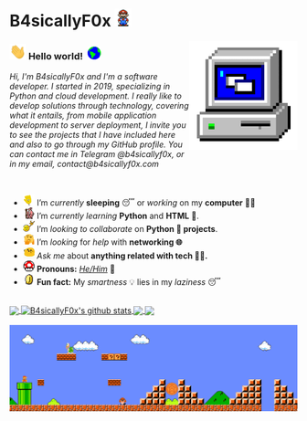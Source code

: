 # B4sicallyF0x&nbsp;<img src="https://github.com/B4sicallyF0x/B4sicallyF0x/blob/main/Assets/Mario_Hello_Big.gif" width="30px">


<!-- 
    &nbsp; [![HitCount](http://hits.dwyl.com/B4sicallyF0x/B4sicallyF0x.svg)](http://hits.dwyl.com/B4sicallyF0x/B4sicallyF0x) 
-->

<img align="right" alt="PC GIF" src="https://github.com/B4sicallyF0x/B4sicallyF0x/blob/main/Assets/PC.gif" width="190" />

### <img src="https://github.com/B4sicallyF0x/B4sicallyF0x/blob/main/Assets/Hi.gif" width="29px"> **Hello world!** &nbsp;<img src="https://github.com/B4sicallyF0x/B4sicallyF0x/blob/main/Assets/Earth.gif" width="24px">

<p>
  <em>
      Hi, I'm B4sicallyF0x and I'm a software developer. I started in 2019, specializing in Python and cloud development. I really like to develop solutions through technology, covering what it entails, from mobile application development to server deployment, I invite you to see the projects that I have included here and also to go through my GitHub profile. You can contact me in Telegram @b4sicallyf0x, or in my email, contact@b4sicallyf0x.com
  </em>  
</p>

<br>

- <img alt="GIF" src="https://github.com/B4sicallyF0x/B4sicallyF0x/blob/main/Assets/wave.gif" width="20px" /> I’m *currently* **sleeping** 😴 or *working* on my **computer** 👨‍💻
- <img alt="GIF" src="https://github.com/B4sicallyF0x/B4sicallyF0x/blob/main/Assets/gandalf_parrot.gif" width="20px" /> I’m *currently learning* **Python** and **HTML** 💪.
- <img alt="GIF" src="https://github.com/B4sicallyF0x/B4sicallyF0x/blob/main/Assets/headbang.gif" width="20px" /> I’m *looking to collaborate* on **Python 🐍 projects**.
- <img alt="GIF" src="https://github.com/B4sicallyF0x/B4sicallyF0x/blob/main/Assets/hmm.gif" width="20px" /> I’m *looking* for *help* with **networking 🌐**
- <img alt="GIF" src="https://github.com/B4sicallyF0x/B4sicallyF0x/blob/main/Assets/happy.gif" width="20px" /> *Ask me* about **anything related with tech 👨‍💻.**
- <img alt="GIF" src="https://github.com/B4sicallyF0x/B4sicallyF0x/blob/main/Assets/powerup.gif" width="20px" /> **Pronouns:** [*He/Him*](https://pronoun.is/he) 🧔
- <img alt="GIF" src="https://github.com/B4sicallyF0x/B4sicallyF0x/blob/main/Assets/coin.gif" width="20px" /> **Fun fact:** My *smartness* 💡 lies in my *laziness* 😴


<br>

<a href="https://github.com/B4sicallyF0x">
  <img align="center" src="https://github-readme-stats.vercel.app/api/top-langs/?username=B4sicallyF0x&theme=dark&hide_langs_below=1" />
</a>

<a href="https://github.com/B4sicallyF0x">
 <img align="center" src="https://github-readme-stats.vercel.app/api?username=B4sicallyF0x&show_icons=true&theme=dark&line_height=27" alt="B4sicallyF0x's github stats"/>
</a>


<a href="https://github.com/B4sicallyF0x/moodle-solver">
  <img align="center" src="https://github-readme-stats.vercel.app/api/pin/?username=B4sicallyF0x&repo=moodle-solver&theme=dark" />
</a>

<a href="https://github.com/B4sicallyF0x/epsilonfruit">
 <img align="center" src="https://github-readme-stats.vercel.app/api/pin/?username=B4sicallyF0x&repo=epsilonfruit&theme=dark" />
</a>

<br>
<!--
![B4sicallyF0x's github stats](https://github-readme-stats.vercel.app/api?username=B4sicallyF0x&show_icons=true&hide_border=true)
-->

<br>

<img src="https://github.com/B4sicallyF0x/B4sicallyF0x/blob/main/Assets/Mario_Gameplay.gif" alt="Mario Game" width="980">

<br>



